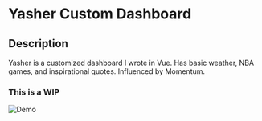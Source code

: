 # Yasher Custom Dashboard

## Description
<p>Yasher is a customized dashboard I wrote in Vue. Has basic weather, NBA games, and inspirational quotes. Influenced by Momentum. </p>

### This is a WIP

![Demo](./src/assets/demo.png)



